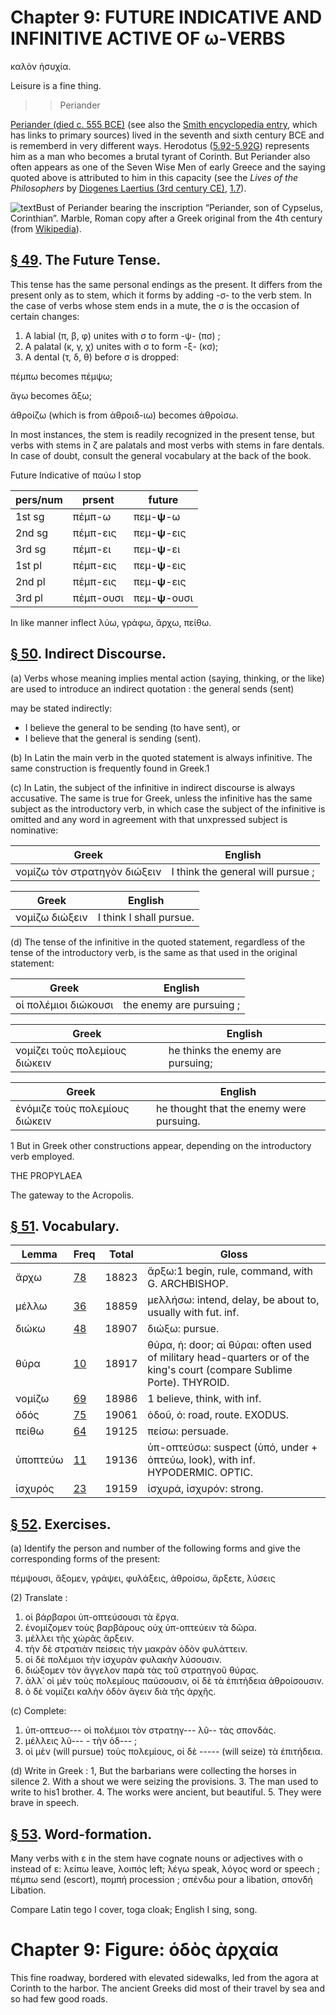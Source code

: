 # Chapter 9: FUTURE INDICATIVE AND INFINITIVE ACTIVE OF ω-VERBS


<quote>καλὸν ἡσυχία.

<quote>Leisure is a fine thing.

>> Periander



[Periander (died c. 555 BCE)](https://en.wikipedia.org/wiki/Periander) (see also the [Smith encyclopedia entry](https://www.perseus.tufts.edu/hopper/text?doc=Perseus:text:1999.04.0104:entry=periander-bio-1), which has links to primary sources) lived in the seventh and sixth century BCE and is rememberd in very different ways. Herodotus ([5.92-5.92G](https://scaife.perseus.org/reader/urn:cts:greekLit:tlg0016.tlg001.perseus-eng2:5.92-5.92G/)) represents him as a man who becomes a brutal tyrant of Corinth. But Periander also often appears as one of the Seven Wise Men of early Greece and the saying quoted above is attributed to him in this capacity (see the *Lives of the Philosophers* by [Diogenes Laertius (3rd century CE)](https://en.wikipedia.org/wiki/Diogenes_Laertius), [1.7](https://scaife.perseus.org/reader/urn:cts:greekLit:tlg0004.tlg001.perseus-grc2:1.7/)).


![text](https://upload.wikimedia.org/wikipedia/commons/4/48/Periander_Pio-Clementino_Inv276.jpg)Bust of Periander bearing the inscription “Periander, son of Cypselus, Corinthian”. Marble, Roman copy after a Greek original from the 4th century (from [Wikipedia](https://en.wikipedia.org/wiki/Periander#/media/File:Periander_Pio-Clementino_Inv276.jpg)).

## [§ 49](#para49). The Future Tense.


This tense has the same personal endings as the present. It differs from the present only as to stem, which it forms by adding -σ- to the verb stem. In the case of verbs whose stem ends in a mute, the σ is the occasion of certain changes:

1. A labial (π, β, φ) unites with σ to form -ψ- (πσ) ;
2. A palatal (κ, γ, χ) unites with σ to form -ξ- (κσ);
3. A dental (τ, δ, θ) before σ is dropped:




πέμπω becomes πέμψω; 


ἄγω becomes ἄξω; 



ἀθροίζω (which is from ἀθροιδ-ιω) becomes ἀθροίσω.



In most instances, the stem is readily recognized in the
present tense, but verbs with stems in ζ are palatals and most verbs with stems in fare dentals. In case of doubt, consult the general vocabulary at the back of the book.





Future Indicative of παύω I stop


| pers/num | prsent | future | 
| --- | --- | --- 
| 1st sg | πέμπ-ω | πεμ-**ψ**-ω | 
| 2nd sg | πέμπ-εις | πεμ-**ψ**-εις | 
| 3rd sg | πέμπ-ει | πεμ-**ψ**-ει | 
| 1st pl | πέμπ-εις | πεμ-**ψ**-εις | 
| 2nd pl | πέμπ-εις | πεμ-**ψ**-εις | 
| 3rd pl | πέμπ-ουσι | πεμ-**ψ**-ουσι | 


In like manner inflect λύω, γράφω, ἄρχω, πείθω.

## [§ 50](#para50). Indirect Discourse.


(a) Verbs whose meaning implies mental action (saying, thinking, or the like) are used to introduce an indirect quotation : the general sends (sent)

<pb n="27"/>

may be stated indirectly:

- I believe the general to be sending
(to have sent), or 
- I believe that the general is sending (sent).

(b) In Latin the main verb in the quoted statement
is always infinitive. The same construction is frequently found in Greek.1

(c) In Latin, the subject of the infinitive in
indirect discourse is always accusative. The
same is true for Greek,
unless the infinitive has
the same subject as the
introductory verb, in
which case the subject
of the infinitive is omitted and any word in
agreement with that unxpressed subject is nominative:

| Greek | English | 
| --- | -- | 
|  νομίζω τὸν στρατηγὸν διώξειν  |  I think the general will pursue ;  |

| Greek | English | 
| --- | -- | 
|  νομίζω διώξειν  |  I think I shall pursue.  |



(d) The tense of the
infinitive in the quoted statement, regardless of the tense of the introductory verb, is the same as that used in the original statement:

| Greek | English | 
| --- | -- | 
|  οἱ πολέμιοι διώκουσι  |  the enemy are pursuing ;  |

| Greek | English | 
| --- | -- | 
|  νομίζει τοὺς πολεμίους διώκειν  |  he thinks the enemy are pursuing;  |

| Greek | English | 
| --- | -- | 
|  ἐνόμιζε τοὺς πολεμίους διώκειν  |  he thought that the enemy were pursuing.  |

1 But in Greek other constructions appear, depending on the introductory verb employed.

THE PROPYLAEA

The gateway to the Acropolis.


<pb n="28"/>

## [§ 51](#para51). Vocabulary.



| Lemma | Freq | Total | Gloss |
| --- | --- | --- | -- |
| ἄρχω | [78](https://github.com/gregorycrane/CrosbySchaeffer2.0/tree/main/chaps/vocpassages/ἄρχω.md) | 18823 | ἄρξω:1 begin, rule, command,  with G. ARCHBISHOP.
| μέλλω | [36](https://github.com/gregorycrane/CrosbySchaeffer2.0/tree/main/chaps/vocpassages/μέλλω.md) | 18859 | μελλήσω: intend, delay, be about to, usually with fut. inf.
| διώκω | [48](https://github.com/gregorycrane/CrosbySchaeffer2.0/tree/main/chaps/vocpassages/διώκω.md) | 18907 | διώξω: pursue. 
| θύρα | [10](https://github.com/gregorycrane/CrosbySchaeffer2.0/tree/main/chaps/vocpassages/θύρα.md) | 18917 | θύρα, ἡ: door; αἱ θύραι: often used of military head-quarters or of the king's court (compare Sublime Porte). THYROID.
| νομίζω | [69](https://github.com/gregorycrane/CrosbySchaeffer2.0/tree/main/chaps/vocpassages/νομίζω.md) | 18986 | 1 believe, think, with inf.
| ὁδός | [75](https://github.com/gregorycrane/CrosbySchaeffer2.0/tree/main/chaps/vocpassages/ὁδός.md) | 19061 | ὁδοῦ, ὁ: road, route. EXODUS.
| πείθω | [64](https://github.com/gregorycrane/CrosbySchaeffer2.0/tree/main/chaps/vocpassages/πείθω.md) | 19125 | πείσω: persuade.
| ὑποπτεύω | [11](https://github.com/gregorycrane/CrosbySchaeffer2.0/tree/main/chaps/vocpassages/ὑποπτεύω.md) | 19136 | ὑπ-οπτεύσω: suspect (ὑπό, under + ὀπτεύω, look), with inf. HYPODERMIC. OPTIC.
| ἰσχυρός | [23](https://github.com/gregorycrane/CrosbySchaeffer2.0/tree/main/chaps/vocpassages/ἰσχυρός.md) | 19159 | ἰσχυρά, ἰσχυρόν: strong. 



## [§ 52](#para52). Exercises.




(a) Identify the person and number of the following forms and give the corresponding forms of the present:

πέμψουσι,
ἄξομεν,
γράψει,
φυλάξεις,
ἀθροίσω,
ἄρξετε,
λύσεις

(2) Translate :

1. οἱ βάρβαροι ὑπ-οπτεύσουσι τὰ ἔργα.
2. ἐνομίζομεν τοὺς βαρβάρους οὐχ ὑπ-οπτεύειν τὰ δῶρα.
3. μέλλει τῆς χώρᾶς ἄρξειν.
4. τὴν δὲ στρατιὰν πείσεις τὴν μακρὰν ὁδὸν φυλάττειν.
5. οἱ δὲ πολέμιοι τὴν ἰσχυρὰν φυλακὴν λύσουσιν.
6. διώξομεν τὸν ἄγγελον παρὰ τὰς τοῦ στρατηγοῦ θύρας.
7. ἀλλ᾽ οἱ μὲν τοὺς πολεμίους παύσουσιν, οἱ δὲ τὰ ἐπιτήδεια ἀθροίσουσιν.
8. ὁ δὲ νομίζει καλὴν ὁδὸν ἄγειν διὰ τῆς ἀρχῆς.

(c) Complete:

1. ὑπ-οπτευσ--- οἱ πολέμιοι τὸν στρατηγ--- λῦ-- τὰς σπονδάς.
2. μέλλεις λῦ--- - τὴν ὁδ--- ;
3. οἱ μὲν (will pursue) τοὺς πολεμίους, οἱ δὲ -----  (will seize) τὰ ἐπιτήδεια.

<pb n="29"/>

(d) Write in Greek :
1, But the barbarians were collecting the horses in silence
2. With a shout we were seizing the provisions.
3. The man used to write to his1 brother.
4. The works were ancient, but beautiful.
5. They were brave in speech.





## [§ 53](#para53). Word-formation.


Many verbs with ε in the stem
have cognate nouns or adjectives with ο instead of ε:
λείπω leave, λοιπός left;
λέγω speak, λόγος word or speech ;
πέμπω send (escort), <rs type="lemma">πομπή</rs> procession ;
<rs type="lemma">σπένδω</rs> pour a libation, σπονδή Libation.

Compare Latin tego I cover, toga cloak; English I sing, song.





# Chapter 9: Figure: ὁδὸς ἀρχαία


This fine roadway, bordered with elevated sidewalks, led from the agora
at Corinth to the harbor. The ancient Greeks did most of their travel by sea
and so had few good roads.



<pb n="30"/>




